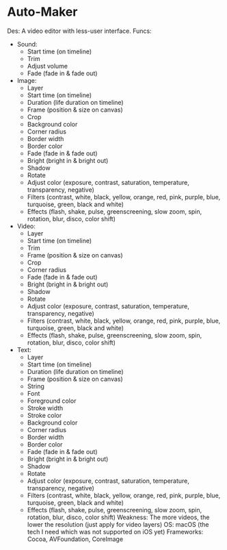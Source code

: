 # Auto-Maker
Des: A video editor with less-user interface.
Funcs:
  - Sound:
      + Start time (on timeline)
      + Trim
      + Adjust volume
      + Fade (fade in & fade out)
  - Image:
      + Layer
      + Start time (on timeline)
      + Duration (life duration on timeline)
      + Frame (position & size on canvas)
      + Crop
      + Background color
      + Corner radius
      + Border width
      + Border color
      + Fade (fade in & fade out)
      + Bright (bright in & bright out)
      + Shadow
      + Rotate
      + Adjust color (exposure, contrast, saturation, temperature, transparency, negative)
      + Filters (contrast, white, black, yellow, orange, red, pink, purple, blue, turquoise, green, black and white)
      + Effects (flash, shake, pulse, greenscreening, slow zoom, spin, rotation, blur, disco, color shift)
  - Video:
      + Layer
      + Start time (on timeline)
      + Trim
      + Frame (position & size on canvas)
      + Crop
      + Corner radius
      + Fade (fade in & fade out)
      + Bright (bright in & bright out)
      + Shadow
      + Rotate
      + Adjust color (exposure, contrast, saturation, temperature, transparency, negative)
      + Filters (contrast, white, black, yellow, orange, red, pink, purple, blue, turquoise, green, black and white)
      + Effects (flash, shake, pulse, greenscreening, slow zoom, spin, rotation, blur, disco, color shift)
  - Text:
      + Layer
      + Start time (on timeline)
      + Duration (life duration on timeline)
      + Frame (position & size on canvas)
      + String
      + Font
      + Foreground color
      + Stroke width
      + Stroke color
      + Background color
      + Corner radius
      + Border width
      + Border color
      + Fade (fade in & fade out)
      + Bright (bright in & bright out)
      + Shadow
      + Rotate
      + Adjust color (exposure, contrast, saturation, temperature, transparency, negative)
      + Filters (contrast, white, black, yellow, orange, red, pink, purple, blue, turquoise, green, black and white)
      + Effects (flash, shake, pulse, greenscreening, slow zoom, spin, rotation, blur, disco, color shift)
Weakness: The more videos, the lower the resolution (just apply for video layers)
OS: macOS (the tech I need which was not supported on iOS yet)
Frameworks: Cocoa, AVFoundation, CoreImage
